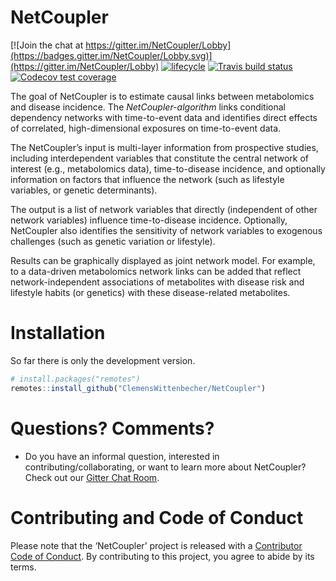 
<!-- README.md is generated from README.Rmd. Please edit that file -->

# NetCoupler

<!-- badges: start -->

[![Join the chat at
https://gitter.im/NetCoupler/Lobby](https://badges.gitter.im/NetCoupler/Lobby.svg)](https://gitter.im/NetCoupler/Lobby)
[![lifecycle](https://img.shields.io/badge/lifecycle-experimental-orange.svg)](https://www.tidyverse.org/lifecycle/#experimental)
[![Travis build
status](https://travis-ci.org/NetCoupler/NetCoupler.svg?branch=master)](https://travis-ci.org/NetCoupler/NetCoupler)
[![Codecov test
coverage](https://codecov.io/gh/NetCoupler/NetCoupler/branch/master/graph/badge.svg)](https://codecov.io/gh/NetCoupler/NetCoupler?branch=master)
<!-- badges: end -->

The goal of NetCoupler is to estimate causal links between metabolomics
and disease incidence. The *NetCoupler-algorithm* links conditional
dependency networks with time-to-event data and identifies direct
effects of correlated, high-dimensional exposures on time-to-event data.

The NetCoupler’s input is multi-layer information from prospective
studies, including interdependent variables that constitute the central
network of interest (e.g., metabolomics data), time-to-disease
incidence, and optionally information on factors that influence the
network (such as lifestyle variables, or genetic determinants).

The output is a list of network variables that directly (independent of
other network variables) influence time-to-disease incidence.
Optionally, NetCoupler also identifies the sensitivity of network
variables to exogenous challenges (such as genetic variation or
lifestyle).

Results can be graphically displayed as joint network model. For
example, to a data-driven metabolomics network links can be added that
reflect network-independent associations of metabolites with disease
risk and lifestyle habits (or genetics) with these disease-related
metabolites.

# Installation

So far there is only the development version.

``` r
# install.packages("remotes")
remotes::install_github("ClemensWittenbecher/NetCoupler")
```

# Questions? Comments?

  - Do you have an informal question, interested in
    contributing/collaborating, or want to learn more about NetCoupler?
    Check out our [Gitter Chat
    Room](https://gitter.im/NetCoupler/Lobby).

# Contributing and Code of Conduct

Please note that the ‘NetCoupler’ project is released with a
[Contributor Code of Conduct](CODE_OF_CONDUCT.md). By contributing to
this project, you agree to abide by its terms.
